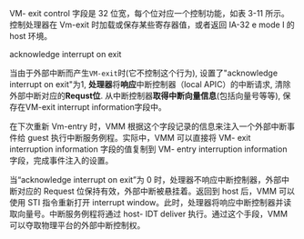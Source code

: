 
VM- exit control 字段是 32 位宽，每个位对应一个控制功能，如表 3-11 所示。控制处理器在 Vm-exit 时加载或保存某些寄存器值，或者返回 IA-32 e mode I 的 host 环境。





acknowledge interrupt on exit

当由于外部中断而产生`VM-exit`时(它不控制这个行为), 设置了"acknowledge interrupt on exit"为1, **处理器**将**响应**中断控制器（local APIC）的中断请求, 清除外部中断对应的**Requst位**. 从中断控制器**取得中断向量信息**(包括向量号等等), 保存在VM-exit interrupt information字段中。

在下次重新 Vm-entry 时，VMM 根据这个字段记录的信息来注入一个外部中断事件给 guest 执行中断服务例程。实际中，VMM 可以直接将 VM- exit interruption information 字段的值复制到 VM- entry interruption information 字段，完成事件注入的设置。

当“acknowledge interrupt on exit”为 0 时，处理器不响应中断控制器，外部中断对应的 Request 位保持有效，外部中断被悬挂着。返回到 host 后，VMM 可以使用 STI 指令重新打开 interrupt window。此时，处理器将响应中断控制器并读取向量号。中断服务例程将通过 host- IDT deliver 执行。通过这个手段，VMM 可以夺取物理平台的外部中断控制权。